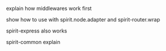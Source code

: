 explain how middlewares work first



show how to use with spirit.node.adapter and spirit-router.wrap



spirit-express also works



spirit-common explain
